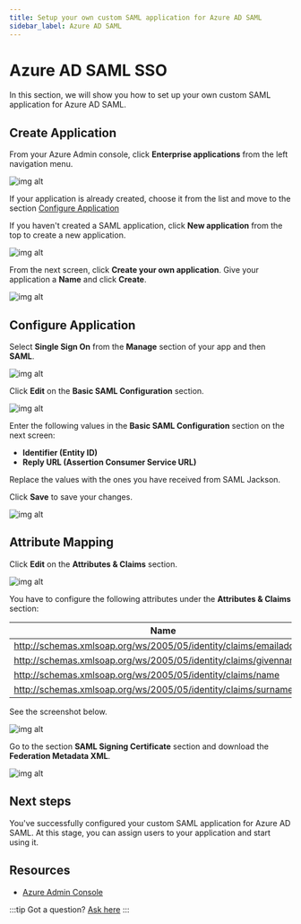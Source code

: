 ```yaml
---
title: Setup your own custom SAML application for Azure AD SAML
sidebar_label: Azure AD SAML
---
```


# Azure AD SAML SSO

In this section, we will show you how to set up your own custom SAML application for Azure AD SAML.

## Create Application

From your Azure Admin console, click **Enterprise applications** from the left navigation menu.

![img alt](/img/sso-providers/azure/1.png)

If your application is already created, choose it from the list and move to the section [Configure Application](#configure-application)

If you haven't created a SAML application, click **New application** from the top to create a new application.

![img alt](/img/sso-providers/azure/2.png)

From the next screen, click **Create your own application**. Give your application a **Name** and click **Create**.

![img alt](/img/sso-providers/azure/3.png)

## Configure Application

Select **Single Sign On** from the **Manage** section of your app and then **SAML**.

![img alt](/img/sso-providers/azure/4.png)

Click **Edit** on the **Basic SAML Configuration** section.

![img alt](/img/sso-providers/azure/5.png)

Enter the following values in the **Basic SAML Configuration** section on the next screen:

- **Identifier (Entity ID)**
- **Reply URL (Assertion Consumer Service URL)**

Replace the values with the ones you have received from SAML Jackson.

Click **Save** to save your changes.

![img alt](/img/sso-providers/azure/6.png)

## Attribute Mapping

Click **Edit** on the **Attributes & Claims** section.

![img alt](/img/sso-providers/azure/7.png)

You have to configure the following attributes under the **Attributes & Claims** section:

| Name                                                               | Value                  |
| ------------------------------------------------------------------ | ---------------------- |
| http://schemas.xmlsoap.org/ws/2005/05/identity/claims/emailaddress | user.email             |
| http://schemas.xmlsoap.org/ws/2005/05/identity/claims/givenname    | user.givenname         |
| http://schemas.xmlsoap.org/ws/2005/05/identity/claims/name         | user.userprincipalname |
| http://schemas.xmlsoap.org/ws/2005/05/identity/claims/surname      | user.surname           |

See the screenshot below.

![img alt](/img/sso-providers/azure/8.png)

Go to the section **SAML Signing Certificate** section and download the **Federation Metadata XML**.

![img alt](/img/sso-providers/azure/9.png)

## Next steps

You've successfully configured your custom SAML application for Azure AD SAML. At this stage, you can assign users to your application and start using it.

## Resources

- [Azure Admin Console](https://portal.azure.com/)

:::tip
Got a question? [Ask here](https://discord.gg/uyb7pYt4Pa)
:::
